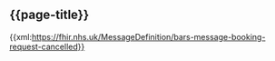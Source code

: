 ## {{page-title}}

{{xml:https://fhir.nhs.uk/MessageDefinition/bars-message-booking-request-cancelled}}
